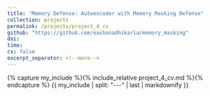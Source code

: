```yaml
---
title: "Memory Defense: Autoencoder with Memory Masking Defense"
collection: projects
permalink: /projects/project_4_cv
github: "https://github.com/eashanadhikarla/memory_masking"
doi:
time:
cv: false
excerpt_separator: <!--more-->
---
```


{% capture my_include %}{% include_relative project_4_cv.md %}{% endcapture %}
{{ my_include | split: "---" | last | markdownify }}

<!--more-->
